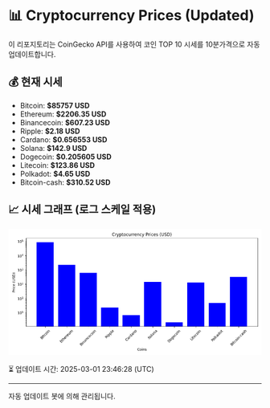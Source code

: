 
# 📊 Cryptocurrency Prices (Updated)

이 리포지토리는 CoinGecko API를 사용하여 코인 TOP 10 시세를 10분가격으로 자동 업데이트합니다.

## 💰 현재 시세
- Bitcoin: **$85757 USD**
- Ethereum: **$2206.35 USD**
- Binancecoin: **$607.23 USD**
- Ripple: **$2.18 USD**
- Cardano: **$0.656553 USD**
- Solana: **$142.9 USD**
- Dogecoin: **$0.205605 USD**
- Litecoin: **$123.86 USD**
- Polkadot: **$4.65 USD**
- Bitcoin-cash: **$310.52 USD**

## 📈 시세 그래프 (로그 스케일 적용)
![Crypto Prices](crypto_prices.png)

⏳ 업데이트 시간: 2025-03-01 23:46:28 (UTC)

---
자동 업데이트 봇에 의해 관리됩니다.
